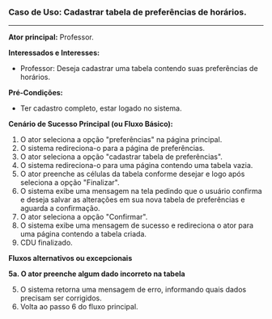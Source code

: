 ### Caso de Uso: Cadastrar tabela de preferências de horários.
---
**Ator principal:** Professor.

**Interessados e Interesses:**
- Professor: Deseja cadastrar uma tabela contendo suas preferências de horários.

**Pré-Condições:**
- Ter cadastro completo, estar logado no sistema.

**Cenário de Sucesso Principal (ou Fluxo Básico):**

1. O ator seleciona a opção "preferências" na página principal.
2. O sistema redireciona-o para a página de preferências.
3. O ator seleciona a opção "cadastrar tabela de preferências".
4. O sistema redireciona-o para uma página contendo uma tabela vazia.
5. O ator preenche as células da tabela conforme desejar e logo após seleciona a opção "Finalizar".
6. O sistema exibe uma mensagem na tela pedindo que o usuário confirma e deseja salvar as alterações em sua nova tabela de preferências e aguarda a confirmação.
7. O ator seleciona a opção "Confirmar".
8. O sistema exibe uma mensagem de sucesso e redireciona o ator para uma página contendo a tabela criada.
9. CDU finalizado.

**Fluxos alternativos ou excepcionais**

**5a. O ator preenche algum dado incorreto na tabela**

5. O sistema retorna uma mensagem de erro, informando quais dados precisam ser corrigidos.
6. Volta ao passo 6 do fluxo principal.

